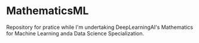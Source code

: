 # MathematicsML
Repository for pratice while I'm undertaking DeepLearningAI's Mathematics for Machine Learning anda Data Science Specialization.
